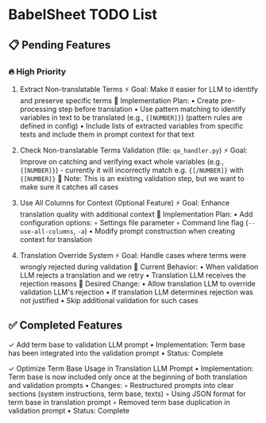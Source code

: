 # BabelSheet TODO List

## 📋 Pending Features

### 🔥 High Priority

1. Extract Non-translatable Terms
   ⚡ Goal: Make it easier for LLM to identify and preserve specific terms
   📝 Implementation Plan:
     • Create pre-processing step before translation
     • Use pattern matching to identify variables in text to be translated (e.g., `{[NUMBER]}`) (pattern rules are defined in config)
     • Include lists of extracted variables from specific texts and include them in prompt context for that text

2. Check Non-translatable Terms Validation (file: `qa_handler.py`)
   ⚡ Goal: Improve on catching and verifying exact whole variables (e.g., `{[NUMBER]}`) - currently it will incorrectly match e.g. `{[/NUMBER]}` with `{[NUMBER]}`
   📝 Note: This is an existing validation step, but we want to make sure it catches all cases

3. Use All Columns for Context (Optional Feature)
   ⚡ Goal: Enhance translation quality with additional context
   📝 Implementation Plan:
     • Add configuration options:
       ◦ Settings file parameter
       ◦ Command line flag (`--use-all-columns`, `-a`)
     • Modify prompt construction when creating context for translation

4. Translation Override System
   ⚡ Goal: Handle cases where terms were wrongly rejected during validation
   📝 Current Behavior:
     • When validation LLM rejects a translation and we retry
     • Translation LLM receives the rejection reasons
   📝 Desired Change:
     • Allow translation LLM to override validation LLM's rejection
     • If translation LLM determines rejection was not justified
     • Skip additional validation for such cases

## ✅ Completed Features

✓ Add term base to validation LLM prompt
  • Implementation: Term base has been integrated into the validation prompt
  • Status: Complete

✓ Optimize Term Base Usage in Translation LLM Prompt
  • Implementation: Term base is now included only once at the beginning of both translation and validation prompts
  • Changes:
    ◦ Restructured prompts into clear sections (system instructions, term base, texts)
    ◦ Using JSON format for term base in translation prompt
    ◦ Removed term base duplication in validation prompt
  • Status: Complete
